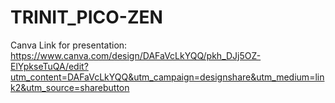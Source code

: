 # TRINIT_PICO-ZEN
Canva Link for presentation: https://www.canva.com/design/DAFaVcLkYQQ/pkh_DJj5OZ-ElYpkseTuQA/edit?utm_content=DAFaVcLkYQQ&utm_campaign=designshare&utm_medium=link2&utm_source=sharebutton

